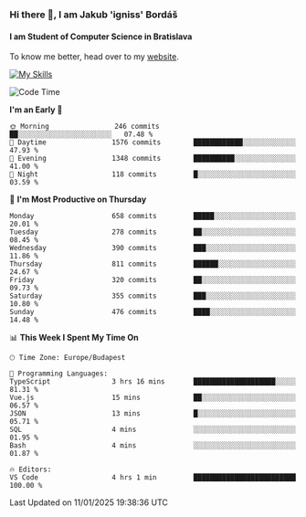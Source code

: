 ### Hi there 👋, I am Jakub 'igniss' Bordáš

#### I am Student of Computer Science in Bratislava
To know me better, head over to my [website](https://bordas.sk).

[![My Skills](https://skillicons.dev/icons?i=js,html,css,figma,svelte,java,kotlin,python,postgresql,typescript,nest,nodejs)](https://bordas.sk)


<!--START_SECTION:waka-->
![Code Time](http://img.shields.io/badge/Code%20Time-1%2C619%20hrs%2036%20mins-blue)

**I'm an Early 🐤** 

```text
🌞 Morning                246 commits         ██░░░░░░░░░░░░░░░░░░░░░░░   07.48 % 
🌆 Daytime                1576 commits        ████████████░░░░░░░░░░░░░   47.93 % 
🌃 Evening                1348 commits        ██████████░░░░░░░░░░░░░░░   41.00 % 
🌙 Night                  118 commits         █░░░░░░░░░░░░░░░░░░░░░░░░   03.59 % 
```
📅 **I'm Most Productive on Thursday** 

```text
Monday                   658 commits         █████░░░░░░░░░░░░░░░░░░░░   20.01 % 
Tuesday                  278 commits         ██░░░░░░░░░░░░░░░░░░░░░░░   08.45 % 
Wednesday                390 commits         ███░░░░░░░░░░░░░░░░░░░░░░   11.86 % 
Thursday                 811 commits         ██████░░░░░░░░░░░░░░░░░░░   24.67 % 
Friday                   320 commits         ██░░░░░░░░░░░░░░░░░░░░░░░   09.73 % 
Saturday                 355 commits         ███░░░░░░░░░░░░░░░░░░░░░░   10.80 % 
Sunday                   476 commits         ████░░░░░░░░░░░░░░░░░░░░░   14.48 % 
```


📊 **This Week I Spent My Time On** 

```text
🕑︎ Time Zone: Europe/Budapest

💬 Programming Languages: 
TypeScript               3 hrs 16 mins       ████████████████████░░░░░   81.31 % 
Vue.js                   15 mins             ██░░░░░░░░░░░░░░░░░░░░░░░   06.57 % 
JSON                     13 mins             █░░░░░░░░░░░░░░░░░░░░░░░░   05.71 % 
SQL                      4 mins              ░░░░░░░░░░░░░░░░░░░░░░░░░   01.95 % 
Bash                     4 mins              ░░░░░░░░░░░░░░░░░░░░░░░░░   01.87 % 

🔥 Editors: 
VS Code                  4 hrs 1 min         █████████████████████████   100.00 % 
```


 Last Updated on 11/01/2025 19:38:36 UTC
<!--END_SECTION:waka-->
